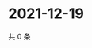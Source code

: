 # 2021-12-19

共 0 条

<!-- BEGIN WEIBO -->
<!-- 最后更新时间 Sun Dec 19 2021 03:11:46 GMT+0800 (China Standard Time) -->

<!-- END WEIBO -->
